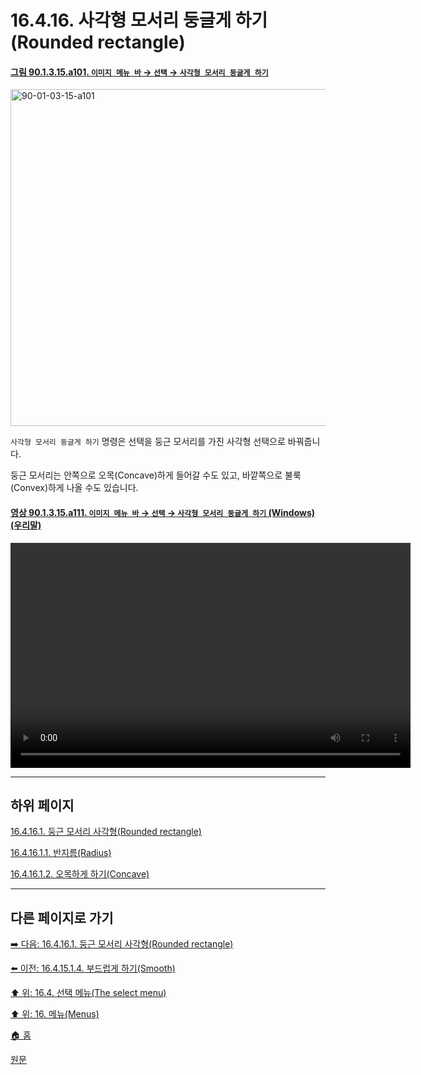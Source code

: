 # 16.4.16. 사각형 모서리 둥글게 하기(Rounded rectangle)

<a id="90-01-03-15-a101"></a>

#### [그림 90.1.3.15.a101. `이미지 메뉴 바` → `선택` → `사각형 모서리 둥글게 하기`](./90-01-03-15-rounded_rectangle.md#90-01-03-15-a101)
<img width="934" height="539" alt="90-01-03-15-a101" src="https://github.com/user-attachments/assets/b36568e5-f1ed-44a6-b819-d8440ec97976" />

`사각형 모서리 둥글게 하기` 명령은 선택을 둥근 모서리를 가진 사각형 선택으로 바꿔줍니다.

둥근 모서리는 안쪽으로 오목(Concave)하게 들어갈 수도 있고, 바깥쪽으로 불룩(Convex)하게 나올 수도 있습니다.

<a id="90-01-03-15-a111"></a>

#### [영상 90.1.3.15.a111. `이미지 메뉴 바` → `선택` → `사각형 모서리 둥글게 하기` (Windows) (우리말)](./90-01-03-15-rounded_rectangle.md#90-01-03-15-a111)
<video controls="controls" width="640" height="360" src="https://github.com/user-attachments/assets/21f3d575-92fe-42bc-8154-24ef76da98a9"></video>

***

## 하위 페이지

[16.4.16.1. 둥근 모서리 사각형(Rounded rectangle)](./16-04-16-01-00-description_of_the_rounded_rectangle_dialog_window.md)

[16.4.16.1.1. 반지름(Radius)](./16-04-16-01-01-radius.md)

[16.4.16.1.2. 오목하게 하기(Concave)](./16-04-16-01-02-concave.md)

***

## 다른 페이지로 가기

[➡️ 다음: 16.4.16.1. 둥근 모서리 사각형(Rounded rectangle)](./16-04-16-01-00-description_of_the_rounded_rectangle_dialog_window.md)

[⬅️ 이전: 16.4.15.1.4. 부드럽게 하기(Smooth)](./16-04-15-01-04-smooth.md)

[⬆️ 위: 16.4. 선택 메뉴(The select menu)](./16-04-00-the-select-menu.md)

[⬆️ 위: 16. 메뉴(Menus)](./16-00-menus.md)

[🏠 홈](./00-home.md)

[원문](https://docs.gimp.org/2.10/ko/script-fu-selection-rounded-rectangle.html)